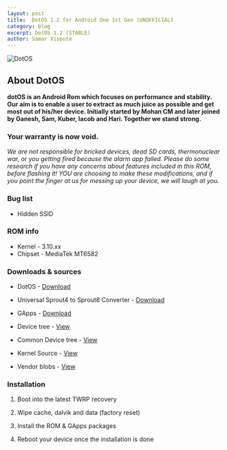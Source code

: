 ```yaml
---
layout: post
title:  DotOS 1.2 for Android One 1st Gen [UNOFFICIAL]
category: blog
excerpt: DotOS 1.2 (STABLE)
author: Samar Vispute
---
```


![DotOS](https://gh6dev.files.wordpress.com/2017/12/20171202_090329-1.jpg)

## About DotOS
**dotOS is an Android Rom which focuses on performance and stability. Our aim is to enable a user to extract as much juice as possible and get most out of his/her device.
Initially started by Mohan CM and later joined by Ganesh, Sam, Kuber, Iacob and Hari. Together we stand strong.**

### Your warranty is now void.
_We are not responsible for bricked devices, dead SD cards, thermonuclear war, or you getting fired because the alarm app failed.
Please do some research if you have any concerns about features included in this ROM, before flashing it!
YOU are choosing to make these modifications, and if you point the finger at us for messing up your device, we will laugh at you._

### Bug list
* Hidden SSID

### ROM info
* Kernel - 3.10.xx
* Chipset - MediaTek MT6582

### Downloads & sources
* DotOS - [Download](https://androidfilehost.com/?fid=673956719939819292)
* Universal Sprout4 to Sprout8 Converter - [Download](https://forum.xda-developers.com/crossdevice-dev/android-one-general/universal-sprout4-to-sprout8-sprout8-to-t3489646)
* GApps - [Download](http://opengapps.org/?download=true&arch=arm&api=7.1&variant=nano)

* Device tree - [View](https://github.com/SamarV-121/android_device_google_sprout4)
* Common Device tree - [View](https://github.com/SamarV-121/android_device_google_sprout-common)
* Kernel Source - [View](https://github.com/SamarV-121/android_kernel_mediatek_sprout)
* Vendor blobs - [View](https://github.com/SamarV-121/proprietary_vendor_google)

### Installation
1) Boot into the latest TWRP recovery

2) Wipe cache, dalvik and data (factory reset)

3) Install the ROM & GApps packages

4) Reboot your device once the installation is done
